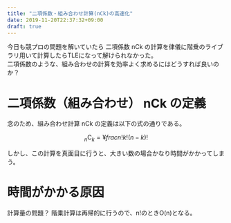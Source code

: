 ```yaml
---
title: "二項係数・組み合わせ計算(nCk)の高速化"
date: 2019-11-20T22:37:32+09:00
draft: true
---
```


今日も競プロの問題を解いていたら
二項係数 nCk の計算を律儀に階乗のライブラリ用いて計算したらTLEになって解けられなかった。  
二項係数のような、組み合わせの計算を効率よく求めるにはどうすれば良いのか？

# 二項係数（組み合わせ） nCk の定義

念のため、組み合わせ計算 nCk の定義は以下の式の通りである。

```math
{}_n \mathrm{C} _k  =  ¥frac{n!}{k! (n-k)!}
```

しかし、この計算を真面目に行うと、大きい数の場合かなり時間がかかってしまう。

# 時間がかかる原因

計算量の問題？
階乗計算は再帰的に行うので、n!のときO(n)となる。